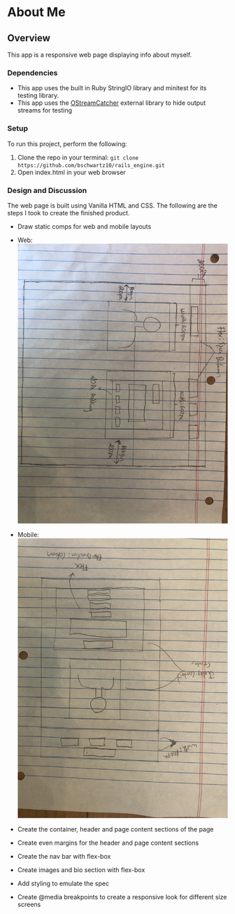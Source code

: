 # About Me

## Overview
This app is a responsive web page displaying info about myself.

### Dependencies
  * This app uses the built in Ruby StringIO library and minitest for its testing library.
  * This app uses the [OStreamCatcher](https://github.com/codegourmet/o_stream_catcher) external library to hide output streams for testing

### Setup
To run this project, perform the following:
 1. Clone the repo in your terminal: ```git clone https://github.com/bschwartz10/rails_engine.git```
 2. Open index.html in your web browser

### Design and Discussion
The web page is built using Vanilla HTML and CSS. The following are the steps I took to create the finished product.

* Draw static comps for web and mobile layouts

* Web: ![Alt text](assets/images/web.jpg?raw=true "Entrance")

* Mobile: ![Alt text](assets/images/mobile.jpg?raw=true "Entrance")

* Create the container, header and page content sections of the page

* Create even margins for the header and page content sections

* Create the nav bar with flex-box

* Create images and bio section with flex-box

* Add styling to emulate the spec

* Create @media breakpoints to create a responsive look for different size screens
